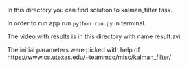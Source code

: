 In this directory you can find solution to kalman_filter task. 

In order to run app run ```python run.py``` in terminal.

The video with results is in this directory with name result.avi

The initial parameters were picked with help of https://www.cs.utexas.edu/~teammco/misc/kalman_filter/